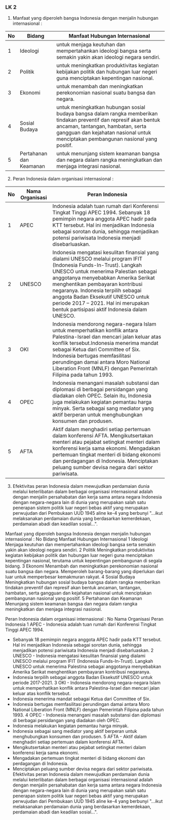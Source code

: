 ### LK 2

1. Manfaat yang diperoleh bangsa Indonesia dengan menjalin hubungan internasional : 

No | Bidang | Manfaat Hubungan Internasional
---|---|---
 1 | Ideologi | untuk menjaga keutuhan dan mempertahankan ideologi bangsa serta semakin yakin akan ideologi negara sendiri. 
2 | Politik | untuk meningkatkan produktivitas kegiatan kebijakan politik dan hubungan luar negeri guna menciptakan kepentingan nasional.
3 | Ekonomi | untuk menambah dan meningkatkan perekonomian nasional suatu bangsa dan negara.
4 | Sosial Budaya | untuk meningkatkan hubungan sosial budaya bangsa dalam rangka memberikan tindakan preventif dan represif akan bentuk ancaman, tantangan, hambatan, serta gangguan dan kejahatan nasional untuk menciptakan pembangunan nasional yang positif.
5 | Pertahanan dan Keamanan | untuk menunjang sistem keamanan bangsa dan negara dalam rangka meningkatkan dan menjaga integrasi nasional.



2. Peran Indonesia dalam organisasi internasional :

No | Nama Organisasi | Peran Indonesia
--|--|--
1 | APEC | Indonesia adalah tuan rumah dari Konferensi Tingkat Tinggi APEC 1994. Sebanyak 18 pemimpin negara anggota APEC hadir pada KTT tersebut. Hal ini menjadikan Indonesia sebagai sorotan dunia, sehingga menjadikan potensi pariwisata Indonesia menjadi disebarluaskan.
2 | UNESCO | Indonesia mengatasi kesulitan finansial yang dialami UNESCO melalui program IFIT (Indonesia Funds-In-Trust). Langkah UNESCO untuk menerima Palestian sebagai anggotanya menyebabkan Amerika Serikat menghentikan pembayaran kontribusi negaranya. Indonesia terpilih sebagai anggota Badan Eksekutif UNESCO untuk periode 2017 – 2021. Hal ini merupakan bentuk partisipasi aktif Indonesia dalam UNESCO.
3 | OKI | Indonesia mendorong negara-negara Islam untuk memperhatikan konflik antara Palestina-Israel dan mencari jalan keluar atas konflik tersebut.Indonesia menerima mandat sebagai Ketua dari Committee of Six. Indonesia bertugas memfasilitasi perundingan damai antara Moro National Liberation Front (MNLF) dengan Pemerintah Filipina pada tahun 1993. 
4 | OPEC | Indonesia menangani masalah substansi dan diplomasi di berbagai persidangan yang diadakan oleh OPEC. Selain itu, Indonesia juga melakukan kegiatan pemantau harga minyak. Serta sebagai sang mediator yang aktif berperan untuk menghubungkan konsumen dan produsen.
5 | AFTA  | Aktif dalam menghadiri setiap pertemuan dalam konferensi AFTA. Mengikutsertakan menteri atau pejabat setingkat menteri dalam konferensi kerja sama ekonomi. Mengadakan pertemuan tingkat menteri di bidang ekonomi dan perdagangan di Indonesia. Menciptakan peluang sumber devisa negara dari sektor pariwisata.

3. Efektivitas peran Indonesia dalam mewujudkan perdamaian dunia melalui keterlibatan dalam berbagai organisasi internasional adalah dengan menjalin persahabatan dan kerja sama antara negara Indonesia dengan negara-negara lain di dunia yang merupakan salah satu penerapan sistem politik luar negeri bebas aktif yang merupakan perwujudan dari Pembukaan UUD 1945 aline ke-4 yang berbunyi "...ikut melaksanakan perdamaian dunia yang berdasarkan kemerdekaan, perdamaian abadi dan keadilan sosial...".






Manfaat yang diperoleh bangsa Indonesia dengan menjalin hubungan internasional :
No	Bidang	Manfaat Hubungan Internasional
1	Ideologi	Menjaga keutuhan dan mempertahankan ideologi bangsa serta semakin yakin akan ideologi negara sendiri.
2	Politik	Meningkatkan produktivitas kegiatan kebijakan politik dan hubungan luar negeri guna menciptakan kepentingan nasional, terutama untuk kepentingan pembangunan di segala bidang.
3	Ekonomi	Menambah dan meningkatkan perekonomian nasional suatu bangsa dan negara. Memperoleh barang-barang yang diperlukan dari luar untuk memperbesar kemakmuran rakyat.
4	Sosial Budaya	Meningkatkan hubungan sosial budaya bangsa dalam rangka memberikan tindakan preventif dan represif akan bentuk ancaman, tantangan, hambatan, serta gangguan dan kejahatan nasional untuk menciptakan pembangunan nasional yang positif.
5	Pertahanan dan Keamanan	Menunjang sistem keamanan bangsa dan negara dalam rangka meningkatkan dan menjaga integrasi nasional.


Peran Indonesia dalam organisasi internasional :
No	Nama Organisasi	Peran Indonesia
1	APEC	- Indonesia adalah tuan rumah dari Konferensi Tingkat Tinggi APEC 1994. 
- Sebanyak 18 pemimpin negara anggota APEC hadir pada KTT tersebut. Hal ini menjadikan Indonesia sebagai sorotan dunia, sehingga menjadikan potensi pariwisata Indonesia menjadi disebarluaskan.
2	UNESCO	- Indonesia mengatasi kesulitan finansial yang dialami UNESCO melalui program IFIT (Indonesia Funds-In-Trust). Langkah UNESCO untuk menerima Palestina sebagai anggotanya menyebabkan Amerika Serikat menghentikan pembayaran kontribusi negaranya. 
- Indonesia terpilih sebagai anggota Badan Eksekutif UNESCO untuk periode 2017-2021. 
3	OKI	- Indonesia mendorong negara-negara Islam untuk memperhatikan konflik antara Palestina-Israel dan mencari jalan keluar atas konflik tersebut.
- Indonesia menerima mandat sebagai Ketua dari Committee of Six. 
- Indonesia bertugas memfasilitasi perundingan damai antara Moro National Liberation Front (MNLF) dengan Pemerintah Filipina pada tahun 1993.
4	OPEC	- Indonesia menangani masalah substansi dan diplomasi di berbagai persidangan yang diadakan oleh OPEC.
- Indonesia melakukan kegiatan pemantau harga minyak. 
- Indonesia sebagai sang mediator yang aktif berperan untuk menghubungkan konsumen dan produsen.
5	AFTA	- Aktif dalam menghadiri setiap pertemuan dalam konferensi AFTA.
- Mengikutsertakan menteri atau pejabat setingkat menteri dalam konferensi kerja sama ekonomi. 
- Mengadakan pertemuan tingkat menteri di bidang ekonomi dan perdagangan di Indonesia. 
- Menciptakan peluang sumber devisa negara dari sektor pariwisata.
Efektivitas peran Indonesia dalam mewujudkan perdamaian dunia melalui keterlibatan dalam berbagai organisasi internasional adalah dengan menjalin persahabatan dan kerja sama antara negara Indonesia dengan negara-negara lain di dunia yang merupakan salah satu penerapan sistem politik luar negeri bebas aktif yang merupakan perwujudan dari Pembukaan UUD 1945 aline ke-4 yang berbunyi "...ikut melaksanakan perdamaian dunia yang berdasarkan kemerdekaan, perdamaian abadi dan keadilan sosial...".

